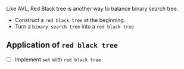 Like AVL, Red Black tree is another way to balance binary search tree.


* Construct a `red black tree` at the beginning.
* Turn a `binary search tree` into a `red black tree`

## Application of `red black tree`
- [ ] Implement `set` with `red black tree`